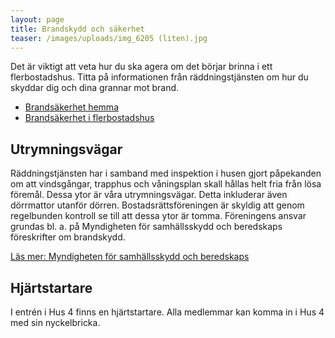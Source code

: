 ```yaml
---
layout: page
title: Brandskydd och säkerhet
teaser: /images/uploads/img_6205 (liten).jpg
---
```

Det är viktigt att veta hur du ska agera om det börjar brinna i ett flerbostadshus. Titta på informationen från räddningstjänsten om hur du skyddar dig och dina grannar mot brand.

* [Brandsäkerhet hemma](http://www.rsgbg.se/Documents/Anslag/Trapphus.pdf)
* [Brandsäkerhet i flerbostadshus](http://www.rsgbg.se/hem-och-fritid/brandsakert-hemma/flerbostadshus/)

## Utrymningsvägar

Räddningstjänsten har i samband med inspektion i husen gjort påpekanden om att vindsgångar, trapphus och våningsplan skall hållas helt fria från lösa föremål. Dessa ytor är våra utrymningsvägar. Detta inkluderar även dörrmattor utanför dörren.
Bostadsrättsföreningen är skyldig att genom regelbunden kontroll se till att dessa ytor är tomma. Föreningens ansvar grundas bl. a. på Myndigheten för samhällsskydd och beredskaps föreskrifter om brandskydd.

[Läs mer: Myndigheten för samhällsskydd och beredskaps](msb.se)

## Hjärtstartare

I entrén i Hus 4 finns en hjärtstartare. Alla medlemmar kan komma in i Hus 4 med sin nyckelbricka.
